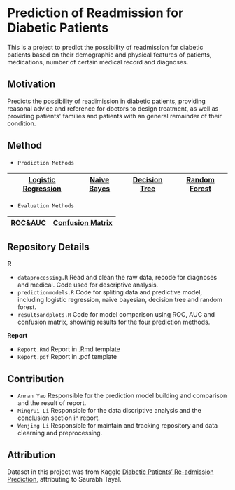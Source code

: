 
# Prediction of Readmission for Diabetic Patients

This is a project to predict the possibility of
readmission for diabetic patients based on their demographic and
physical features of patients, medications, number of certain medical
record and diagnoses.

## Motivation
Predicts the possibility of readimission in diabetic patients, providing reasonal advice and reference for doctors to design treatment, as well as providing patients' families and patients with an general remainder of their condition.

## Method
- `Prodiction Methods` 

| [Logistic Regression](https://en.wikipedia.org/wiki/Logistic_regression) | [Naive Bayes](https://en.wikipedia.org/wiki/Naive_Bayes_classifier) | [Decision Tree](https://en.wikipedia.org/wiki/Decision_tree) | [Random Forest](https://en.wikipedia.org/wiki/Random_forest) |
|---------------------|-------------|---------------|---------------|

- `Evaluation Methods` 

| [ROC&AUC](https://en.wikipedia.org/wiki/Receiver_operating_characteristic) | [Confusion Matrix](https://en.wikipedia.org/wiki/Confusion_matrix) |
|---------|------------------|


## Repository Details

**R**  
- `dataprocessing.R` Read and clean the raw data, recode for diagnoses
and medical. Code used for descriptive analysis.  
- `predictionmodels.R` Code for spliting data and predictive model,
including logistic regression, naive bayesian, decision tree and random
forest.  
- `resultsandplots.R` Code for model comparison using ROC, AUC and
confusion matrix, showinig results for the four prediction methods.

**Report** 
- `Report.Rmd` Report in .Rmd template
- `Report.pdf` Report in .pdf template

## Contribution
- `Anran Yao` Responsible for the prediction model building and comparison and the result of report.
- `Mingrui Li` Responsible for the data discriptive analysis and the conclusion section in report.
- `Wenjing Li` Responsible for maintain and tracking repository and data clearning and preprocessing.

## Attribution

Dataset in this project was from Kaggle [Diabetic Patients’ Re-admission
Prediction](https://www.kaggle.com/datasets/saurabhtayal/diabetic-patients-readmission-prediction/code),
attributing to Saurabh Tayal.
